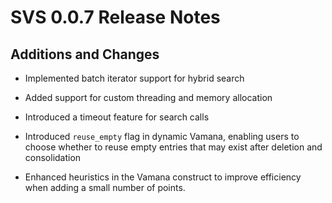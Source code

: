 # SVS 0.0.7 Release Notes

## Additions and Changes

* Implemented batch iterator support for hybrid search

* Added support for custom threading and memory allocation

* Introduced a timeout feature for search calls

* Introduced `reuse_empty` flag in dynamic Vamana, enabling users to choose whether to reuse empty entries that may exist after deletion and consolidation

* Enhanced heuristics in the Vamana construct to improve efficiency when adding a small number of points.
